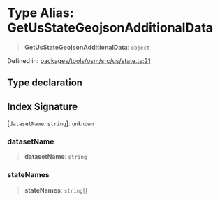 # Type Alias: GetUsStateGeojsonAdditionalData

> **GetUsStateGeojsonAdditionalData**: `object`

Defined in: [packages/tools/osm/src/us/state.ts:21](https://github.com/GeoDaCenter/openassistant/blob/0a6a7e7306d75a25dc968b3117f04cb7bd613bec/packages/tools/osm/src/us/state.ts#L21)

## Type declaration

## Index Signature

\[`datasetName`: `string`\]: `unknown`

### datasetName

> **datasetName**: `string`

### stateNames

> **stateNames**: `string`[]
